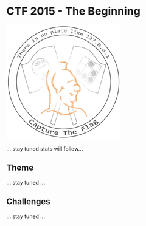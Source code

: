 # CTF 2015 - The Beginning

![logo](img/logo.png)

... stay tuned stats will follow...

## Theme
... stay tuned ...

## Challenges
... stay tuned ...
